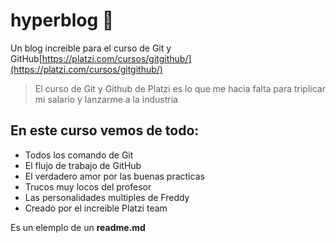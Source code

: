 # hyperblog 💙
Un blog increible para el curso de Git y GitHub[https://platzi.com/cursos/gitgithub/](https://platzi.com/cursos/gitgithub/)
> El curso de Git y Github de Platzi es lo que me hacia falta para triplicar mi salario y lanzarme a la industria

## En este curso vemos de todo:
* Todos los comando de Git
* El flujo de trabajo de GitHub
* El verdadero amor por las buenas practicas
* Trucos muy locos del profesor
* Las personalidades multiples de Freddy
* Creado por el increible Platzi team

Es un elemplo de un **readme.md**